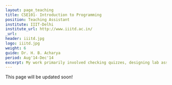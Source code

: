 ```yaml
---
layout: page_teaching
title: CSE101- Introduction to Programming
position: Teaching Assistant
institute: IIIT-Delhi
institute_url: http://www.iiitd.ac.in/
_url:
header: iiitd.jpg
logo: iiitd.jpg
weight: 6
guide: Dr. H. B. Acharya
period: Aug'14-Dec'14
excerpt: My work primarily involved checking quizzes, designing lab assignments, holding doubt sessions and taking tutorials for a batch (freshmen) of approx. 170 students.
---
```

This page will be updated soon!